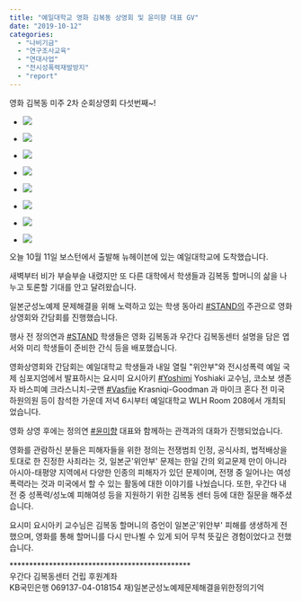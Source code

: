 ```yaml
---
title: "예일대학교 영화 김복동 상영회 및 윤미향 대표 GV"
date: "2019-10-12"
categories: 
  - "나비기금"
  - "연구조사교육"
  - "연대사업"
  - "전시성폭력재발방지"
  - "report"
---
```


영화 김복동 미주 2차 순회상영회 다섯번째~!

- ![](https://r2.womenandwar.net/2019/10/20191011_180320-1024x768.jpg)
    
- ![](https://r2.womenandwar.net/2019/10/20191011_175944_HDR-1024x768.jpg)
    
- ![](https://r2.womenandwar.net/2019/10/20191011_205622_HDR-1024x768.jpg)
    
- ![](https://r2.womenandwar.net/2019/10/20191011_205118-1024x768.jpg)
    
- ![](https://r2.womenandwar.net/2019/10/20191011_181115_HDR-1024x768.jpg)
    
- ![](https://r2.womenandwar.net/2019/10/20191011_195502-1024x768.jpg)
    
- ![](https://r2.womenandwar.net/2019/10/20191011_204216_HDR-1-1024x768.jpg)
    
- ![](https://r2.womenandwar.net/2019/10/20191011_181136_HDR-1024x768.jpg)
    

오늘 10월 11일 보스턴에서 출발해 뉴헤이븐에 있는 예일대학교에 도착했습니다.

새벽부터 비가 부슬부슬 내렸지만 또 다른 대학에서 학생들과 김복동 할머니의 삶을 나누고 토론할 기대를 안고 달려왔습니다.

일본군성노예제 문제해결을 위해 노력하고 있는 학생 동아리 [#STAND의](https://www.facebook.com/hashtag/stand%EC%9D%98?source=feed_text&epa=HASHTAG&__xts__%5B0%5D=68.ARBQFUC1v3ZZTw4z0rreCdNwqflG8IsU229KGRsxsIIEP4Nt2vyLi1B-aCOeOkWmyOMl7Ty6VBGEC9mb2SvU672afejLclsYLUh36XFapAeRak59hqX97Q5EX0grg012lHpH7XryQtVQ3-NawgPLwBhhFeogV3SrwCB62EhyZFYeXmtR7EEAz-NLXULJzslgEeJmc-5Xv_Tl4XpjQJvcvYgVL4gWFG1Ua4nH8OBmDJWnUl7h7DdpL_nXqjOSZDdjIdAotI1Z3xHN-8bzzppxWQiDw4Ny94xm4i4BLzs-1zGQ2AvWOnHmCnEXt6klzQfQRI8pjuHfLxYCF3p-ohJw6ZYIXw&__tn__=%2ANK-R) 주관으로 영화 상영회와 간담회를 진행했습니다.

행사 전 정의연과 [#STAND](https://www.facebook.com/hashtag/stand?source=feed_text&epa=HASHTAG&__xts__%5B0%5D=68.ARBQFUC1v3ZZTw4z0rreCdNwqflG8IsU229KGRsxsIIEP4Nt2vyLi1B-aCOeOkWmyOMl7Ty6VBGEC9mb2SvU672afejLclsYLUh36XFapAeRak59hqX97Q5EX0grg012lHpH7XryQtVQ3-NawgPLwBhhFeogV3SrwCB62EhyZFYeXmtR7EEAz-NLXULJzslgEeJmc-5Xv_Tl4XpjQJvcvYgVL4gWFG1Ua4nH8OBmDJWnUl7h7DdpL_nXqjOSZDdjIdAotI1Z3xHN-8bzzppxWQiDw4Ny94xm4i4BLzs-1zGQ2AvWOnHmCnEXt6klzQfQRI8pjuHfLxYCF3p-ohJw6ZYIXw&__tn__=%2ANK-R) 학생들은 영화 김복동과 우간다 김복동센터 설명을 담은 엽서와 미리 학생들이 준비한 간식 등을 배포했습니다.

영화상영회와 간담회는 예일대학교 학생들과 내일 열릴 "위안부"와 전시성폭력 예일 국제 심포지엄에서 발표하시는 요시미 요시아키 [#Yoshimi](https://www.facebook.com/hashtag/yoshimi?source=feed_text&epa=HASHTAG&__xts__%5B0%5D=68.ARBQFUC1v3ZZTw4z0rreCdNwqflG8IsU229KGRsxsIIEP4Nt2vyLi1B-aCOeOkWmyOMl7Ty6VBGEC9mb2SvU672afejLclsYLUh36XFapAeRak59hqX97Q5EX0grg012lHpH7XryQtVQ3-NawgPLwBhhFeogV3SrwCB62EhyZFYeXmtR7EEAz-NLXULJzslgEeJmc-5Xv_Tl4XpjQJvcvYgVL4gWFG1Ua4nH8OBmDJWnUl7h7DdpL_nXqjOSZDdjIdAotI1Z3xHN-8bzzppxWQiDw4Ny94xm4i4BLzs-1zGQ2AvWOnHmCnEXt6klzQfQRI8pjuHfLxYCF3p-ohJw6ZYIXw&__tn__=%2ANK-R) Yoshiaki 교수님, 코소보 생존자 바스피예 크라스니치-굿맨 [#Vasfije](https://www.facebook.com/hashtag/vasfije?source=feed_text&epa=HASHTAG&__xts__%5B0%5D=68.ARBQFUC1v3ZZTw4z0rreCdNwqflG8IsU229KGRsxsIIEP4Nt2vyLi1B-aCOeOkWmyOMl7Ty6VBGEC9mb2SvU672afejLclsYLUh36XFapAeRak59hqX97Q5EX0grg012lHpH7XryQtVQ3-NawgPLwBhhFeogV3SrwCB62EhyZFYeXmtR7EEAz-NLXULJzslgEeJmc-5Xv_Tl4XpjQJvcvYgVL4gWFG1Ua4nH8OBmDJWnUl7h7DdpL_nXqjOSZDdjIdAotI1Z3xHN-8bzzppxWQiDw4Ny94xm4i4BLzs-1zGQ2AvWOnHmCnEXt6klzQfQRI8pjuHfLxYCF3p-ohJw6ZYIXw&__tn__=%2ANK-R) Krasniqi-Goodman 과 마이크 혼다 전 미국 하원의원 등이 참석한 가운데 저녁 6시부터 예일대학교 WLH Room 208에서 개최되었습니다.

영화 상영 후에는 정의연 [#윤미향](https://www.facebook.com/hashtag/%EC%9C%A4%EB%AF%B8%ED%96%A5?source=feed_text&epa=HASHTAG&__xts__%5B0%5D=68.ARBQFUC1v3ZZTw4z0rreCdNwqflG8IsU229KGRsxsIIEP4Nt2vyLi1B-aCOeOkWmyOMl7Ty6VBGEC9mb2SvU672afejLclsYLUh36XFapAeRak59hqX97Q5EX0grg012lHpH7XryQtVQ3-NawgPLwBhhFeogV3SrwCB62EhyZFYeXmtR7EEAz-NLXULJzslgEeJmc-5Xv_Tl4XpjQJvcvYgVL4gWFG1Ua4nH8OBmDJWnUl7h7DdpL_nXqjOSZDdjIdAotI1Z3xHN-8bzzppxWQiDw4Ny94xm4i4BLzs-1zGQ2AvWOnHmCnEXt6klzQfQRI8pjuHfLxYCF3p-ohJw6ZYIXw&__tn__=%2ANK-R) 대표와 함께하는 관객과의 대화가 진행되었습니다.

영화를 관람하신 분들은 피해자들을 위한 정의는 전쟁범죄 인정, 공식사죄, 법적배상을 토대로 한 진정한 사죄라는 것, 일본군'위안부' 문제는 한일 간의 외교문제 만이 아니라 아시아-태평양 지역에서 다양한 인종의 피해자가 있던 문제이며, 전쟁 중 일어나는 여성폭력라는 것과 미국에서 할 수 있는 활동에 대한 이야기를 나눴습니다. 또한, 우간다 내전 중 성폭력/성노예 피해여성 등을 지원하기 위한 김복동 센터 등에 대한 질문을 해주셨습니다.

요시미 요시아키 교수님은 김복동 할머니의 증언이 일본군'위안부' 피해를 생생하게 전했으며, 영화를 통해 할머니를 다시 만나뵐 수 있게 되어 무척 뜻깊은 경험이었다고 전했습니다.

\*\*\*\*\*\*\*\*\*\*\*\*\*\*\*\*\*\*\*\*\*\*\*\*\*\*\*\*\*\*\*\*\*\*\*\*\*\*\*\*\*\*\*\*\*\*  
우간다 김복동센터 건립 후원계좌  
KB국민은행 069137-04-018154 재)일본군성노예제문제해결을위한정의기억
